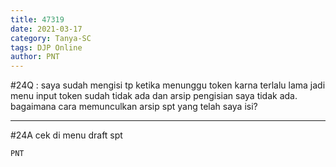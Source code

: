 ```yaml
---
title: 47319
date: 2021-03-17
category: Tanya-SC
tags: DJP Online
author: PNT
---
```


#24Q : saya sudah mengisi tp ketika menunggu token karna terlalu lama jadi menu input token sudah tidak ada dan arsip pengisian saya tidak ada. bagaimana cara memunculkan arsip spt yang telah saya isi?

---

#24A cek di menu draft spt

`PNT`
